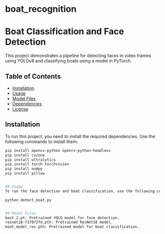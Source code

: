 # boat_recognition
# Boat Classification and Face Detection

This project demonstrates a pipeline for detecting faces in video frames using YOLOv8 and classifying boats using a model in PyTorch.

## Table of Contents
- [Installation](#installation)
- [Usage](#usage)
- [Model Files](#model-files)
- [Dependencies](#dependencies)
- [License](#license)

## Installation

To run this project, you need to install the required dependencies. Use the following commands to install them:

```bash
pip install opencv-python opencv-python-headless
pip install cvzone
pip install ultralytics
pip install torch torchvision
pip install numpy
pip install pillow


## Usage
To run the face detection and boat classification, use the following command:

python detect_boat.py


## Model Files
best_2.pt: Pretrained YOLO model for face detection.
resnet18-f37072fd.pth: Pretrained ResNet18 model.
boat_model_res.pth: Pretrained model for boat classification.
